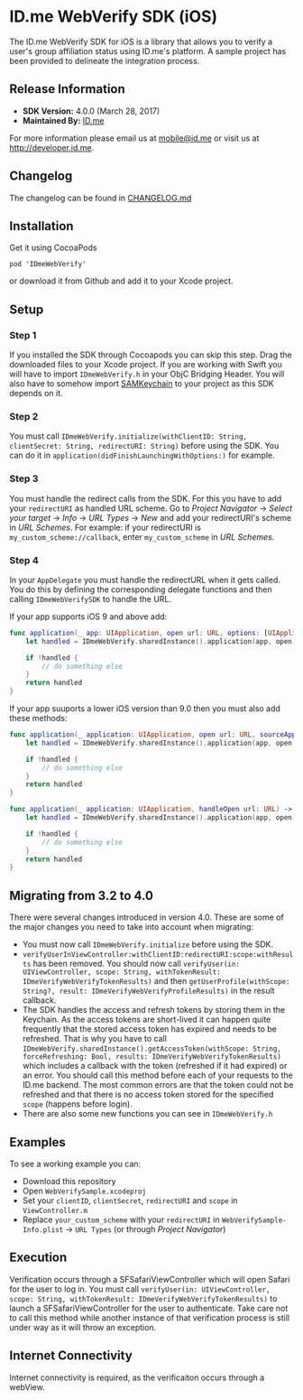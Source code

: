 # ID.me WebVerify SDK (iOS)
The ID.me WebVerify SDK for iOS is a library that allows you to verify a user's group affiliation status using ID.me's platform. A sample project has been provided to delineate the integration process.

## Release Information

- **SDK Version:** 4.0.0 (March 28, 2017)
- **Maintained By:** [ID.me](http://github.com/IDme)

For more information please email us at mobile@id.me or visit us at http://developer.id.me.

## Changelog
The changelog can be found in [CHANGELOG.md](https://github.com/IDme/ID.me-WebVerify-SDK-iOS/blob/master/CHANGELOG.md)

## Installation

Get it using CocoaPods

```
pod 'IDmeWebVerify'
```

or download it from Github and add it to your Xcode project.

## Setup
### Step 1
If you installed the SDK through Cocoapods you can skip this step. Drag the downloaded files to your Xcode project. If you are working with Swift you will have to import `IDmeWebVerify.h` in your ObjC Bridging Header. You will also have to somehow import [SAMKeychain](https://github.com/soffes/SAMKeychain) to your project as this SDK depends on it.

### Step 2
You must call `IDmeWebVerify.initialize(withClientID: String, clientSecret: String, redirectURI: String)` before using the SDK. You can do it in `application(didFinishLaunchingWithOptions:)` for example.

### Step 3
You must handle the redirect calls from the SDK. For this you have to add your `redirectURI` as handled URL scheme. Go to *Project Navigator* -> *Select your target* -> *Info* -> *URL Types* -> *New* and add your redirectURI's scheme in *URL Schemes*.
For example: if your redirectURI is `my_custom_scheme://callback`, enter `my_custom_scheme` in *URL Schemes*.

### Step 4
In your `AppDelegate` you must handle the redirectURL when it gets called. You do this by defining the corresponding delegate functions and then calling `IDmeWebVerifySDK` to handle the URL.

If your app supports iOS 9 and above add: 

```swift
func application(_ app: UIApplication, open url: URL, options: [UIApplicationOpenURLOptionsKey : Any] = [:]) -> Bool {
    let handled = IDmeWebVerify.sharedInstance().application(app, open: url, options: options)

    if !handled {
        // do something else
    }
    return handled
}
```

If your app suuports a lower iOS version than 9.0 then you must also add these methods:
```swift
func application(_ application: UIApplication, open url: URL, sourceApplication: String?, annotation: Any) -> Bool {
    let handled = IDmeWebVerify.sharedInstance().application(app, open: url, options: options)

    if !handled {
        // do something else
    }
    return handled
}

func application(_ application: UIApplication, handleOpen url: URL) -> Bool {
    let handled = IDmeWebVerify.sharedInstance().application(app, open: url, options: options)

    if !handled {
        // do something else
    }
    return handled
}
```

## Migrating from 3.2 to 4.0

There were several changes introduced in version 4.0.
These are some of the major changes you need to take into account when migrating:
* You must now call `IDmeWebVerify.initialize` before using the SDK.
* `verifyUserInViewController:withClientID:redirectURI:scope:withResults` has been removed. You should now call `verifyUser(in: UIViewController, scope: String, withTokenResult: IDmeVerifyWebVerifyTokenResults)` and then `getUserProfile(withScope: String?, result: IDmeVerifyWebVerifyProfileResults)` in the result callback.
* The SDK handles the access and refresh tokens by storing them in the Keychain. As the access tokens are short-lived it can happen quite frequently that the stored access token has expired and needs to be refreshed. That is why you have to call `IDmeWebVerify.sharedInstance().getAccessToken(withScope: String, forceRefreshing: Bool, results: IDmeVerifyWebVerifyTokenResults)` which includes a callback with the token (refreshed if it had expired) or an error. You should call this method before each of your requests to the ID.me backend.
The most common errors are that the token could not be refreshed and that there is no access token stored for the specified `scope` (happens before login).
* There are also some new functions you can see in `IDmeWebVerify.h`

## Examples
To see a working example you can:
- Download this repository
- Open `WebVerifySample.xcodeproj`
- Set your `clientID`, `clientSecret`, `redirectURI` and `scope` in `ViewController.m`
- Replace `your_custom_scheme` with your `redirectURI` in `WebVerifySample-Info.plist` -> `URL Types` (or through *Project Navigator*)

## Execution
Verification occurs through a SFSafariViewController which will open Safari for the user to log in. You must call `verifyUser(in: UIViewController, scope: String, withTokenResult: IDmeVerifyWebVerifyTokenResults)` to launch a SFSafariViewController for the user to authenticate. Take care not to call this method while another instance of that verification process is still under way as it will throw an exception.

<!--
Verification occurs through a modal view controller. The modal view controller is a navigation controller initialized with a web-view. The entire OAuth flow occurs through the web-view. Upon successful completion, the modal will automatically be dismissed, and a JSON object in the form of an NSDictionary object containing your user's verificaiton information will be returned to you.

To launch the modal, the following method can be called in the view controller class that will be presenting the modal:

```
- (void)verifyUserInViewController:(UIViewController *)externalViewController
                      withClientID:(NSString *)clientID
                       redirectURI:(NSString *)redirectURI
                             scope:(NSString *)scope
                       withResults:(IDmeVerifyWebVerifyResults)webVerificationResults;
```

The params in that method are as follows:

- `externalViewController`: The viewController which will present the modal navigationController.
- `clientID`: The clientID provided by ID.me when registering the app at [http://developer.id.me](http://developer.id.me).
- `redirectURI`: The redirectURI provided to ID.me when registering your app at [http://developer.id.me](http://developer.id.me)
- `scope`: The handle of your policy ('military', 'student', 'custom_student, etc') as defined for your app at [http://developer.id.me](http://developer.id.me)
- `webVerificationResults`: A block that returns an NSDictionary object and an NSError object. The verified user's profile is stored in an NSDictionary object as JSON data. If no data was returned, or an error occured, NSDictionary is nil and NSError returns an error code and localized description of the specific error that occured.

In your code, the implementation of this method should yield an expanded form of the `webVerificationResults` block. It is our recommendation that the full implementation of this method look as follows:

```
[[IDmeWebVerify sharedInstance] verifyUserInViewController:<your_presenting_view_controller>
                                              withClientID:<your_clientID>
                                               redirectURI:<your_redirectURI>
                                                      code:<your_scope>
                                               withResults:^(NSDictionary *userProfile, NSError *error, NSString *token) {

   											 	if (error) {
                                                  // Error
    											} else {
    											  // Verification was successful and value will exist for userProfile
    											}

                                            }];

```

Alternatively, in your code, you can request just the access token using

```
- (void)verifyUserInViewController:(UIViewController *)externalViewController
                      withClientID:(NSString *)clientID
                       redirectURI:(NSString *)redirectURI
                             scope:(NSString *)scope
                   withTokenResult:(IDmeVerifyWebVerifyResults)webVerificationResults;
```



```
[[IDmeWebVerify sharedInstance] verifyUserInViewController:<your_presenting_view_controller>
                                              withClientID:<your_clientID>
                                               redirectURI:<your_redirectURI>
                                                      code:<your_scope>
                                           withTokenResult:^(NSDictionary *userProfile, NSError *error, NSString *token) {

   											 	if (error) {
                                                  // Error
    											} else {
    											  // Verification was successful and value will exist for token
    											}

                                            }];

```

## Results
Each successful request for user profile returns the following information:

- Group Affiliation (Military Veteran, Student, Firefighter, etc.)
- Unique user Identifier
- Verification Status

**NOTE:** Other attributes (e.g., email, first name, last name, etc…) can be returned in the JSON results upon special request. Please email [mobile@id.me](mobile@id.me) if your app needs to gain access to more attributes. 

Successful calls for the access token will return a valid token string.

All potential errors that could occur are explained in the next section.

## Error Handling
There are four potential outcomes during the group affiliation verification process, three of which are errors. All of the errors are returned in the `IDmeWebVerifyVerificationResults` block, which is the last parameter in verification method described above. Each error will return a non-nil NSError object, and a nil NSDictionary object. The three verification related errors can be found in the `IDmeWebVerifyErrorCode` typedef, which deals with all errors in the SDK. The three verification related errors are as follows:

- `IDmeWebVerifyErrorCodeVerificationDidFailToFetchUserProfile`
	- Error occurs if user succesfully verified their group affiliation, but there was a problem with the user's profile being returned.
	- This should never occur, but this error was added to handle a rare situation involving the inability to reach ID.me's server. 
- `IDmeWebVerifyErrorCodeVerificationWasDeniedByUser`
	-  Error occurs if user succesfully verified their group affiliation, but decided to deny access to your app at the end of the OAuth flow.
- `IDmeWebVerifyErrorCodeVerificationWasCanceledByUser` 
	- Error occurs if user exits modal navigation controller before OAuth flow could complete.

The following properties of the NSError object should be referenced by your app if you're looking to employ error-specific methods:

- `code`: The error code of the specific issue. The value is defined in the `IDmeWebVerifyErrorCode` typedef, and should be in the 100s.
-  `localizedDescription`: A detailed description of the error.

-->

## Internet Connectivity
Internet connectivity is required, as the verificaiton occurs through a webView.
